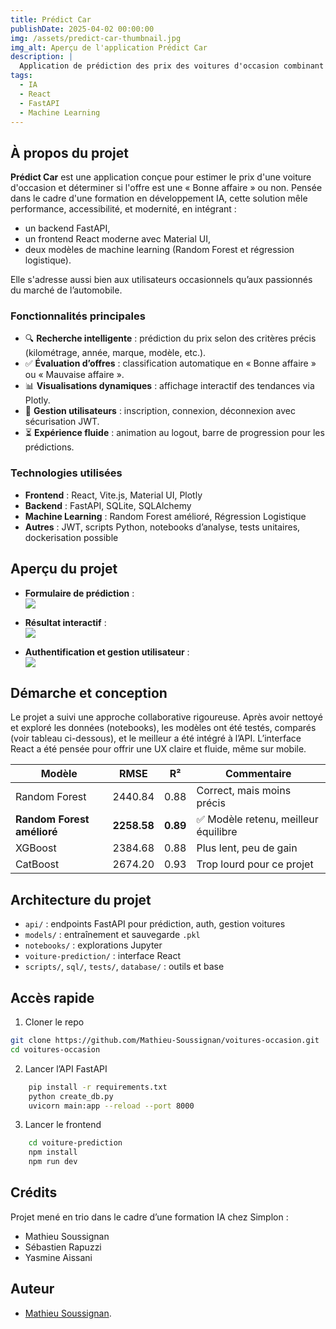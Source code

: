 ```yaml
---
title: Prédict Car
publishDate: 2025-04-02 00:00:00
img: /assets/predict-car-thumbnail.jpg
img_alt: Aperçu de l'application Prédict Car
description: |
  Application de prédiction des prix des voitures d'occasion combinant React, FastAPI et des modèles de machine learning. Une UX soignée avec authentification, visualisations interactives et classification des offres.
tags:
  - IA
  - React
  - FastAPI
  - Machine Learning
---
```


## À propos du projet

**Prédict Car** est une application conçue pour estimer le prix d'une voiture d'occasion et déterminer si l'offre est une « Bonne affaire » ou non. Pensée dans le cadre d'une formation en développement IA, cette solution mêle performance, accessibilité, et modernité, en intégrant :

- un backend FastAPI,  
- un frontend React moderne avec Material UI,  
- deux modèles de machine learning (Random Forest et régression logistique).

Elle s'adresse aussi bien aux utilisateurs occasionnels qu’aux passionnés du marché de l’automobile.

### Fonctionnalités principales

- 🔍 **Recherche intelligente** : prédiction du prix selon des critères précis (kilométrage, année, marque, modèle, etc.).
- ✅ **Évaluation d’offres** : classification automatique en « Bonne affaire » ou « Mauvaise affaire ».
- 📊 **Visualisations dynamiques** : affichage interactif des tendances via Plotly.
- 👤 **Gestion utilisateurs** : inscription, connexion, déconnexion avec sécurisation JWT.
- ⏳ **Expérience fluide** : animation au logout, barre de progression pour les prédictions.

### Technologies utilisées

- **Frontend** : React, Vite.js, Material UI, Plotly  
- **Backend** : FastAPI, SQLite, SQLAlchemy  
- **Machine Learning** : Random Forest amélioré, Régression Logistique  
- **Autres** : JWT, scripts Python, notebooks d’analyse, tests unitaires, dockerisation possible

## Aperçu du projet

- **Formulaire de prédiction** :  
  ![](/assets/predict-car-form.jpg)

- **Résultat interactif** :  
  ![](/assets/predict-car-result.jpg)

- **Authentification et gestion utilisateur** :  
  ![](/assets/predict-car-auth.jpg)

## Démarche et conception

Le projet a suivi une approche collaborative rigoureuse. Après avoir nettoyé et exploré les données (notebooks), les modèles ont été testés, comparés (voir tableau ci-dessous), et le meilleur a été intégré à l’API. L’interface React a été pensée pour offrir une UX claire et fluide, même sur mobile.

| Modèle                  | RMSE    | R²   | Commentaire                         |
|------------------------|---------|------|-------------------------------------|
| Random Forest          | 2440.84 | 0.88 | Correct, mais moins précis          |
| **Random Forest amélioré** | **2258.58** | **0.89** | ✅ Modèle retenu, meilleur équilibre |
| XGBoost                | 2384.68 | 0.88 | Plus lent, peu de gain              |
| CatBoost               | 2674.20 | 0.93 | Trop lourd pour ce projet           |

## Architecture du projet

- `api/` : endpoints FastAPI pour prédiction, auth, gestion voitures  
- `models/` : entraînement et sauvegarde `.pkl`  
- `notebooks/` : explorations Jupyter  
- `voiture-prediction/` : interface React  
- `scripts/`, `sql/`, `tests/`, `database/` : outils et base

## Accès rapide

1. Cloner le repo
```bash
git clone https://github.com/Mathieu-Soussignan/voitures-occasion.git
cd voitures-occasion
```

2. Lancer l’API FastAPI
```bash
    pip install -r requirements.txt
    python create_db.py
    uvicorn main:app --reload --port 8000
```

3. Lancer le frontend
```bash
    cd voiture-prediction
    npm install
    npm run dev
```
## Crédits
Projet mené en trio dans le cadre d’une formation IA chez Simplon :
- Mathieu Soussignan
- Sébastien Rapuzzi
- Yasmine Aissani

## Auteur
- [Mathieu Soussignan](https://www.mathieu-soussignan.com).
